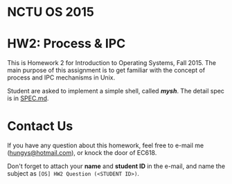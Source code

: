 NCTU OS 2015
============

# HW2: Process & IPC

This is Homework 2 for Introduction to Operating Systems, Fall 2015. The main purpose of this assignment is to get familiar with the concept of process and IPC mechanisms in Unix.

Student are asked to implement a simple shell, called ***mysh***. The detail spec is in [SPEC.md](https://github.com/hungys/NCTU_OS_2015_HW2/blob/master/SPEC.md).

# Contact Us

If you have any question about this homework, feel free to e-mail me ([hungys@hotmail.com](mailto:hungys@hotmail.com)), or knock the door of EC618.

Don't forget to attach your **name** and **student ID** in the e-mail, and name the subject as `[OS] HW2 Question (<STUDENT ID>)`.
